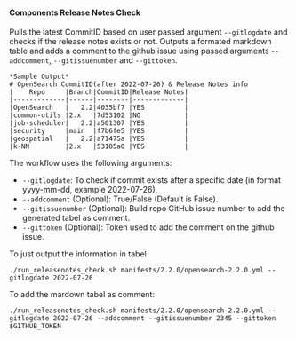 #### Components Release Notes Check 

Pulls the latest CommitID based on user passed argument `--gitlogdate` and checks if the release notes exists or not. Outputs a formated markdown table and adds a comment to the github issue using passed arguments `--addcomment`, `--gitissuenumber` and `--gittoken`.
```
*Sample Output*
# OpenSearch CommitID(after 2022-07-26) & Release Notes info
|    Repo     |Branch|CommitID|Release Notes|
|-------------|------|--------|-------------|
|OpenSearch   |   2.2|4035bf7 |YES          |
|common-utils |2.x   |7d53102 |NO           |
|job-scheduler|   2.2|a501307 |YES          |
|security     |main  |f7b6fe5 |YES          |
|geospatial   |   2.2|a71475a |YES          |
|k-NN         |2.x   |53185a0 |YES          |
```

The workflow uses the following arguments:
* `--gitlogdate`: To check if commit exists after a specific date (in format yyyy-mm-dd, example 2022-07-26).
* `--addcomment` (Optional): True/False (Default is False).
* `--gitissuenumber` (Optional): Build repo GitHub issue number to add the generated tabel as comment.
* `--gittoken` (Optional): Token used to add the comment on the github issue.

To just output the information in tabel
```
./run_releasenotes_check.sh manifests/2.2.0/opensearch-2.2.0.yml --gitlogdate 2022-07-26 
```

To add the mardown tabel as comment:
```
./run_releasenotes_check.sh manifests/2.2.0/opensearch-2.2.0.yml --gitlogdate 2022-07-26 --addcomment --gitissuenumber 2345 --gittoken $GITHUB_TOKEN
```

